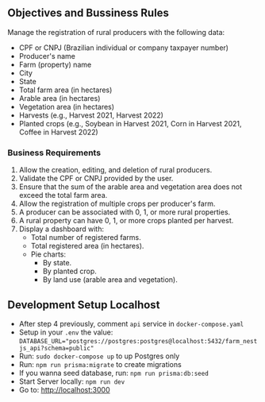 ## Objectives and Bussiness Rules

Manage the registration of rural producers with the following data:

- CPF or CNPJ (Brazilian individual or company taxpayer number)  
- Producer's name  
- Farm (property) name  
- City  
- State  
- Total farm area (in hectares)  
- Arable area (in hectares)  
- Vegetation area (in hectares)  
- Harvests (e.g., Harvest 2021, Harvest 2022)  
- Planted crops (e.g., Soybean in Harvest 2021, Corn in Harvest 2021, Coffee in Harvest 2022)

### **Business Requirements**

1. Allow the creation, editing, and deletion of rural producers.  
2. Validate the CPF or CNPJ provided by the user.  
3. Ensure that the sum of the arable area and vegetation area does not exceed the total farm area.  
4. Allow the registration of multiple crops per producer's farm.  
5. A producer can be associated with 0, 1, or more rural properties.  
6. A rural property can have 0, 1, or more crops planted per harvest.  
7. Display a dashboard with:
   - Total number of registered farms.  
   - Total registered area (in hectares).  
   - Pie charts:
     - By state.  
     - By planted crop.  
     - By land use (arable area and vegetation).

## Development Setup Localhost

- After step 4 previously, comment `api` service in `docker-compose.yaml`
- Setup in your `.env` the value: `DATABASE_URL="postgres://postgres:postgres@localhost:5432/farm_nestjs_api?schema=public"`
- Run: `sudo docker-compose up` to up Postgres only
- Run: `npm run prisma:migrate` to create migrations
- If you wanna seed database, run: `npm run prisma:db:seed`
- Start Server locally: `npm run dev`
- Go to: <http://localhost:3000>
